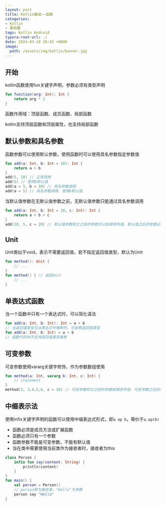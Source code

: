```yaml
---
layout: post
title: Kotlin基础——函数
categories:
- Kotlin
- 基础篇
tags: Kotlin Android
typora-root-url: ./
date: 2024-03-10 20:42 +0800
image:
  path: /assets/img/kotlin/banner.jpg
---
```

## 开始

kotlin函数使用fun关键字声明，参数必须有类型声明

``` kotlin
fun function(arg: Int): Int {
    return arg * 2
}
```

函数作用域：顶层函数、成员函数、局部函数

kotlin支持顶层函数和顶层属性，也支持局部函数

## 默认参数和具名参数

函数参数可以使用默认参数，使用函数时可以使用具名参数指定参数值

``` kotlin
fun add(a: Int, b: Int = 10): Int {
    return a + b
}
add(5, 10) // 正常调用
add(5) // 使用b默认值
add(a = 5, b = 10) // 具名参数调用
add(a = 5) // 具名参数调用，使用b默认值
```

当默认值参数在无默认值参数之前，无默认值参数只能通过具名参数调用

``` kotlin
fun add(a: Int, b: Int = 10, c: Int): Int {
    return a + b + c
}
add(10, 5, c = 20) // 默认值参数和它之前的参数可以按顺序传值，默认值之后的参数必须具名参数传值
```

## Unit

Unit类似于void，表示不需要返回值，若不指定返回值类型，默认为Unit

``` kotlin
fun method(): Unit {
    // ...
}
fun method() { // 返回Unit
    // ...
}
```

## 单表达式函数

当一个函数中只有一个表达式时，可以简化语法

``` kotlin
fun add(a: Int, b: Int): Int = a + b
// 当返回值类型可从表达式中推断时，可省略返回值类型
fun add(a: Int, b: Int) = a + b
// 函数代码块不支持返回值类型推断
```

## 可变参数

可变参数使用vararg关键字修饰，作为参数数组使用

``` kotlin
fun method(a: Int, vararg b: Int, c: Int) {
    // statement
}
method(2, 3,4,5,6, c = 10) // 可变参数和它之前的参数按顺序传值，可变参数之后的参数必须具名参数传值
```

## 中缀表示法

使用infix关键字声明的函数可以使用中缀表达式形式，即`a op b`，等价于`a.op(b)`

-   函数必须是成员方法或扩展函数
-   函数必须只有一个参数
-   函数参数不能是可变参数，不能有默认值
-   当在类中需要使用当前类作为接收者时，接收者为this

``` kotlin
class Person {
    infix fun say(content: String) {
        println(content)
    }
}
fun main() {
    val person = Person()
    // person称为接收者，"Hello"为参数
    person say "Hello"
}
```



